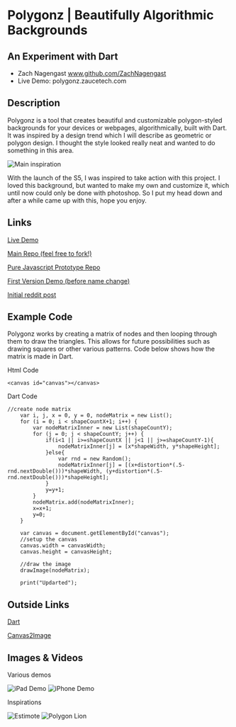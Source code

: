 # Polygonz | Beautifully Algorithmic Backgrounds

## An Experiment with Dart
- Zach Nagengast www.github.com/ZachNagengast
- Live Demo: polygonz.zaucetech.com

## Description

Polygonz is a tool that creates beautiful and customizable polygon-styled backgrounds for your devices or webpages, algorithmically, built with Dart. It was inspired by a design trend which I will describe as geometric or polygon design. I thought the style looked really neat and wanted to do something in this area. 

![Main inspiration](project_images/inspiration.png "Samsung S5")

With the launch of the S5, I was inspired to take action with this project. I loved this background, but wanted to make my own and customize it, which until now could only be done with photoshop. So I put my head down and after a while came up with this, hope you enjoy.

<!-- ![Website](project_images/website.png) -->

## Links

[Live Demo](www.zaucetech.com/polygonz)

[Main Repo (feel free to fork!)](http://www.github.com/ZachNagengast/polygonz)

[Pure Javascript Prototype Repo](https://github.com/ZachNagengast/polygonz/tree/javascript)

[First Version Demo (before name change)](http://zaucetech.com/fragmenter)

[Initial reddit post](http://www.reddit.com/r/javascript/comments/1zdje7/need_a_new_background_image_make_one_yourself/)


## Example Code
Polygonz works by creating a matrix of nodes and then looping through them to draw the triangles. This allows for future possibilities such as drawing squares or other various patterns. Code below shows how the matrix is made in Dart.

Html Code
```
<canvas id="canvas"></canvas>
```

Dart Code
```
//create node matrix
    var i, j, x = 0, y = 0, nodeMatrix = new List();
    for (i = 0; i < shapeCountX+1; i++) {
        var nodeMatrixInner = new List(shapeCountY);
        for (j = 0; j < shapeCountY; j++) {
            if(i<1 || i>=shapeCountX || j<1 || j>=shapeCountY-1){
                nodeMatrixInner[j] = [x*shapeWidth, y*shapeHeight];
            }else{
                var rnd = new Random();
                nodeMatrixInner[j] = [(x+distortion*(.5-rnd.nextDouble()))*shapeWidth, (y+distortion*(.5-rnd.nextDouble()))*shapeHeight];
            }
            y=y+1;
        }
        nodeMatrix.add(nodeMatrixInner);
        x=x+1;
        y=0;
    }
    
    var canvas = document.getElementById("canvas");
    //setup the canvas
    canvas.width = canvasWidth;
    canvas.height = canvasHeight;
    
    //draw the image
    drawImage(nodeMatrix);
    
    print("Updarted");
```

## Outside Links

[Dart](https://www.dartlang.org/)

[Canvas2Image](http://www.nihilogic.dk/labs/canvas2image/)



## Images & Videos
Various demos

![iPad Demo](project_images/ipad.png?raw=true "iPad Demo")
![iPhone Demo](project_images/iphone.png?raw=true "iPhone Demo")

Inspirations

![Estimote](project_images/estimote.jpg?raw=true "Inspiration - Estimote")
![Polygon Lion](project_images/inspiration2.jpg?raw=true "Inspiration - Polygon Lion")
